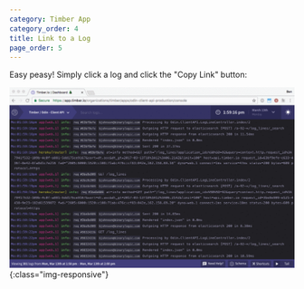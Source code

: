 ```yaml
---
category: Timber App
category_order: 4
title: Link to a Log
page_order: 5
---
```


Easy peasy! Simply click a log and click the "Copy Link" button:

![Linking to a log](/assets/img/docs/link-to-a-log.gif){:class="img-responsive"}
